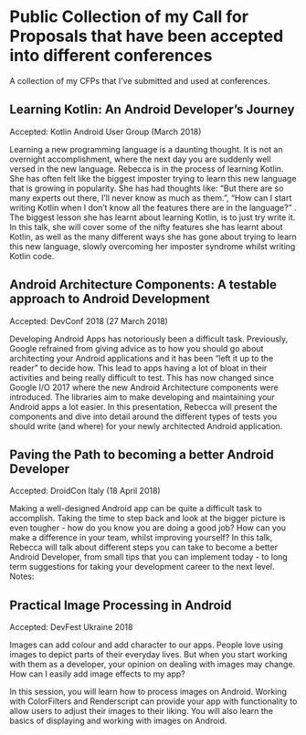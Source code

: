 # Public Collection of my Call for Proposals that have been accepted into different conferences
A collection of my CFPs that I've submitted and used at conferences.


## Learning Kotlin: An Android Developer’s Journey

Accepted: Kotlin Android User Group (March 2018)

Learning a new programming language is a daunting thought. It is not an overnight accomplishment, where the next day you are suddenly well versed in the new language. Rebecca is in the process of learning Kotlin. She has often felt like the biggest imposter trying to learn this new language that is growing in popularity. She has had thoughts like: “But there are so many experts out there, I’ll never know as much as them.”, “How can I start writing Kotlin when I don’t know all the features there are in the language?” . The biggest lesson she has learnt about learning Kotlin, is to just try write it. In this talk, she will cover some of the nifty features she has learnt about Kotlin, as well as the many different ways she has gone about trying to learn this new language, slowly overcoming her imposter syndrome whilst writing Kotlin code. 


## Android Architecture Components: A testable approach to Android Development

Accepted: DevConf 2018  (27 March 2018)

Developing Android Apps has notoriously been a difficult task. Previously, Google refrained from giving advice as to how you should go about architecting your Android applications and it has been “left it up to the reader” to decide how. This lead to apps having a lot of bloat in their activities and being really difficult to test. This has now changed since Google I/O 2017 where the new Android Architecture components were introduced. The libraries aim to make developing and maintaining your Android apps a lot easier. In this presentation, Rebecca will present the components and dive into detail around the different types of tests you should write (and where) for your newly architected Android application.


## Paving the Path to becoming a better Android Developer

Accepted: DroidCon Italy (18 April 2018)

Making a well-designed Android app can be quite a difficult task to accomplish. Taking the time to step back and look at the bigger picture is even tougher - how do you know you are doing a good job? How can you make a difference in your team, whilst improving yourself? In this talk, Rebecca will talk about different steps you can take to become a better Android Developer, from small tips that you can implement today - to long term suggestions for taking your development career to the next level. 
Notes: 


## Practical Image Processing in Android

Accepted: DevFest Ukraine 2018

Images can add colour and add character to our apps. People love using images to depict parts of their everyday lives. But when you start working with them as a developer, your opinion on dealing with images may change. How can I easily add image effects to my app?

In this session, you will learn how to process images on Android. Working with ColorFilters and Renderscript can provide your app with functionality to allow users to adjust their images to their liking. You will also learn the basics of displaying and working with images on Android. 
